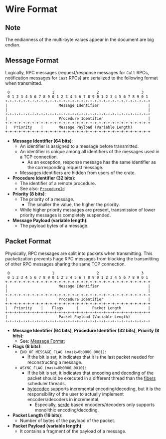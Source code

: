 Wire Format
===========

Note
----

The endianness of the multi-byte values appear in the document are big endian.


Message Format
--------------

Logically, RPC messages (request/response messages for `Call` RPCs, notification messages for `Cast` RPCs) are
serialized to the following format when transmitted.

```
 0                   1                   2                   3
 0 1 2 3 4 5 6 7 8 9 0 1 2 3 4 5 6 7 8 9 0 1 2 3 4 5 6 7 8 9 0 1
+-+-+-+-+-+-+-+-+-+-+-+-+-+-+-+-+-+-+-+-+-+-+-+-+-+-+-+-+-+-+-+-+
|                       Message Identifier                      |
|                                                               |
+-+-+-+-+-+-+-+-+-+-+-+-+-+-+-+-+-+-+-+-+-+-+-+-+-+-+-+-+-+-+-+-+
|                       Procedure Identifier                    |
+-+-+-+-+-+-+-+-+-+-+-+-+-+-+-+-+-+-+-+-+-+-+-+-+-+-+-+-+-+-+-+-+
|   Priority    |       Message Payload (Variable Length)
+-+-+-+-+-+-+-+-+-+-+-+-+-+-+-+-+-+-+-+-+-+-+-+-+-+-+-+-+-+-+-+-+
```

- **Message Identifier (64 bits)**:
  - An identifier is assigned to a message before transmitted.
  - An identifier is unique among all identifiers of the messages used in a TCP connection.
    - As an exception, response message has the same identifier as the corresponding request message.
  - Messages identifiers are hidden from users of the crate.
- **Procedure Identifier (32 bits)**:
  - The identifier of a remote procedure.
  - See also: [`ProcedureId`]
- **Priority (8 bits)**:
  - The priority of a message.
     - The smaller the value, the higher the priority.
  - While higher priority messages are present, transmission of lower priority messages is completely suspended.
- **Message Payload (variable length)**:
  - The payload bytes of a message.

[`ProcedureId`]: https://docs.rs/fibers_rpc/0.2/fibers_rpc/struct.ProcedureId.html


Packet Format
-------------

Physically, RPC messages are split into packets when transmitting.
This packetization prevents huge RPC messages from blocking the transmitting
of other RPC messages sharing the same TCP connection.

```
 0                   1                   2                   3
 0 1 2 3 4 5 6 7 8 9 0 1 2 3 4 5 6 7 8 9 0 1 2 3 4 5 6 7 8 9 0 1
+-+-+-+-+-+-+-+-+-+-+-+-+-+-+-+-+-+-+-+-+-+-+-+-+-+-+-+-+-+-+-+-+
|                       Message Identifier                      |
|                                                               |
+-+-+-+-+-+-+-+-+-+-+-+-+-+-+-+-+-+-+-+-+-+-+-+-+-+-+-+-+-+-+-+-+
|                       Procedure Identifier                    |
+-+-+-+-+-+-+-+-+-+-+-+-+-+-+-+-+-+-+-+-+-+-+-+-+-+-+-+-+-+-+-+-+
|   Priority    |    Flags      |      Packet Length            |
+-+-+-+-+-+-+-+-+-+-+-+-+-+-+-+-+-+-+-+-+-+-+-+-+-+-+-+-+-+-+-+-+
|                       Packet Payload (Variable Length)
+-+-+-+-+-+-+-+-+-+-+-+-+-+-+-+-+-+-+-+-+-+-+-+-+-+-+-+-+-+-+-+-+
```

- **Message Identifier (64 bits)**, **Procedure Identifier (32 bits)**, **Priority (8 bits)**:
  - See: [Message Format](#Message-Format)
- **Flags (8 bits)**:
  - `END_OF_MESSAGE_FLAG (mask=0b0000_0001)`:
    - If the bit is set, it indicates that it is the last packet needed for reconstructing a message.
  - `ASYNC_FLAG (mask=0b0000_0010)`:
    - If the bit is set, it indicates that encoding and decoding of the packet should be executed in
      a different thread than the [fibers] scheduler threads.
    - [bytecodec] supports incremental encoding/decoding, but it is the responsibility of the user to actually implement encoders/decoders in incremental.
      - Especially, [serde] based encoders/decoders only supports monolithic encoding/decoding.
- **Packet Length (16 bits)**:
  - Number of bytes of the payload of the packet.
- **Packet Payload (variable length)**:
  - It contains a fragment of the payload of a message.


[bytecodec]: https://github.com/sile/bytecodec
[fibers]: https://github.com/dwango/fibers-rs
[serde]: https://crates.io/crates/serde
